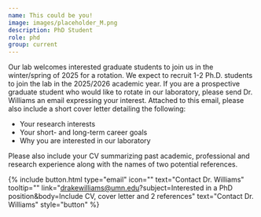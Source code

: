 ```yaml
---
name: This could be you!
image: images/placeholder_M.png
description: PhD Student
role: phd
group: current
---
```


Our lab welcomes interested graduate students to join us in the winter/spring of 2025 for a rotation. We expect to recruit 1-2 Ph.D. students to join the lab in the 2025/2026 academic year. If you are a prospective graduate student who would like to rotate in our laboratory, please send Dr. Williams an email expressing your interest. Attached to this email, please also include a short cover letter detailing the following:

- Your research interests
- Your short- and long-term career goals 
- Why you are interested in our laboratory

Please also include your CV summarizing past academic, professional and research experience along with the names of two potential references.

{%
  include button.html
  type="email"
  icon=""
  text="Contact Dr. Williams"
  tooltip=""
  link="drakewilliams@umn.edu?subject=Interested in a PhD position&body=Include CV, cover letter and 2 references" text="Contact Dr. Williams"
  style="button"
%}